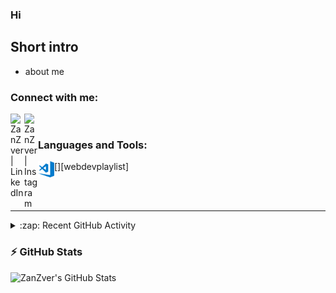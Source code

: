 ### Hi

## Short intro

- about me

### Connect with me:
[<img align="left" alt="ZanZver | LinkedIn" width="22px" src="https://cdn.jsdelivr.net/npm/simple-icons@v3/icons/linkedin.svg" />][linkedin]
[<img align="left" alt="ZanZver | Instagram" width="22px" src="https://cdn.jsdelivr.net/npm/simple-icons@v3/icons/instagram.svg" />][instagram]

<br />

### Languages and Tools:

[<img align="left" alt="Visual Studio Code" width="26px" src="https://raw.githubusercontent.com/github/explore/80688e429a7d4ef2fca1e82350fe8e3517d3494d/topics/visual-studio-code/visual-studio-code.png" />][webdevplaylist]

<br />
<br />

---


<details>
  <summary>:zap: Recent GitHub Activity</summary>
  
<!--START_SECTION:activity-->
1. ❗️ Closed issue [#8](https://github.com/ZanZver/free-developer-resources/issues/8) in [ZanZver/free-developer-resources](https://github.com/ZanZver/free-developer-resources)
2. 🗣 Commented on [#8](https://github.com/ZanZver/free-developer-resources/issues/8) in [ZanZver/free-developer-resources](https://github.com/ZanZver/free-developer-resources)
3. 🗣 Commented on [#7](https://github.com/ZanZver/free-developer-resources/issues/7) in [ZanZver/free-developer-resources](https://github.com/ZanZver/free-developer-resources)
4. 🎉 Merged PR [#7](https://github.com/ZanZver/free-developer-resources/pull/7) in [ZanZver/free-developer-resources](https://github.com/ZanZver/free-developer-resources)
5. 🗣 Commented on [#3](https://github.com/ZanZver/ZanZver-vscode-theme/issues/3) in [ZanZver/ZanZver-vscode-theme](https://github.com/ZanZver/ZanZver-vscode-theme)
<!--END_SECTION:activity-->

</details>


### :zap: GitHub Stats

<img align="left" alt="ZanZver's GitHub Stats" src="https://github-readme-stats.vercel.app/api?username=ZanZver&show_icons=true&theme=nightowl" />

[instagram]: https://www.instagram.com/zan_the_zver/
[linkedin]: https://www.linkedin.com/in/zan-zver/
